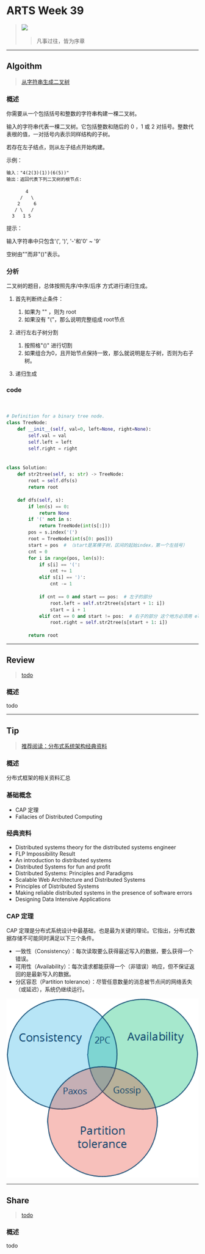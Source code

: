 # ARTS Week 39

> ![](https://github.com/Carmenliukang/ARTS/blob/master/image/39/kristaps-ungurs-bqRUmr144Rc-unsplash.jpg)
>> 凡事过往，皆为序章

***

## Algoithm

> [从字符串生成二叉树](https://leetcode-cn.com/problems/construct-binary-tree-from-string)

### 概述

你需要从一个包括括号和整数的字符串构建一棵二叉树。

输入的字符串代表一棵二叉树。它包括整数和随后的 0 ，1 或 2 对括号。整数代表根的值，一对括号内表示同样结构的子树。

若存在左子结点，则从左子结点开始构建。

示例：

    输入："4(2(3)(1))(6(5))"
    输出：返回代表下列二叉树的根节点:
    
           4
         /   \
        2     6
       / \   /
      3   1 5

提示：

输入字符串中只包含'(', ')', '-'和'0' ~ '9'

空树由""而非"()"表示。

### 分析

二叉树的题目，总体按照先序/中序/后序 方式进行递归生成。

1. 首先判断终止条件：
    1. 如果为 "" ，则为 root
    2. 如果没有 "("，那么说明完整组成 root节点

2. 进行左右子树分割
    1. 按照格"()" 进行切割
    2. 如果组合为0，且开始节点保持一致，那么就说明是左子树，否则为右子树。

3. 递归生成

### code

```python


# Definition for a binary tree node.
class TreeNode:
    def __init__(self, val=0, left=None, right=None):
        self.val = val
        self.left = left
        self.right = right


class Solution:
    def str2tree(self, s: str) -> TreeNode:
        root = self.dfs(s)
        return root

    def dfs(self, s):
        if len(s) == 0:
            return None
        if '(' not in s:
            return TreeNode(int(s[:]))
        pos = s.index('(')
        root = TreeNode(int(s[0: pos]))
        start = pos  # （start是某棵子树，区间的起始index，第一个左括号）
        cnt = 0
        for i in range(pos, len(s)):
            if s[i] == '(':
                cnt += 1
            elif s[i] == ')':
                cnt -= 1

            if cnt == 0 and start == pos:  # 左子的部分
                root.left = self.str2tree(s[start + 1: i])
                start = i + 1
            elif cnt == 0 and start != pos:  # 右子的部分 这个地方必须用 elif!!!!!!
                root.right = self.str2tree(s[start + 1: i])

        return root

```

***

## Review

> [todo](todo)

### 概述

todo

***

## Tip

> [推荐阅读：分布式系统架构经典资料](https://time.geekbang.org/column/article/2080)

### 概述

分布式框架的相关资料汇总

### 基础概念

* CAP 定理
* Fallacies of Distributed Computing

### 经典资料

* Distributed systems theory for the distributed systems engineer
* FLP Impossibility Result
* An introduction to distributed systems
* Distributed Systems for fun and profit
* Distributed Systems: Principles and Paradigms
* Scalable Web Architecture and Distributed Systems
* Principles of Distributed Systems
* Making reliable distributed systems in the presence of software errors
* Designing Data Intensive Applications

### CAP 定理

CAP 定理是分布式系统设计中最基础，也是最为关键的理论。它指出，分布式数据存储不可能同时满足以下三个条件。

* 一致性（Consistency）：每次读取要么获得最近写入的数据，要么获得一个错误。
* 可用性（Availability）：每次请求都能获得一个（非错误）响应，但不保证返回的是最新写入的数据。
* 分区容忍（Partition tolerance）：尽管任意数量的消息被节点间的网络丢失（或延迟），系统仍继续运行。

![](https://github.com/Carmenliukang/ARTS/blob/master/image/39/1.webp)


***

## Share

> [todo](todo)

### 概述

todo